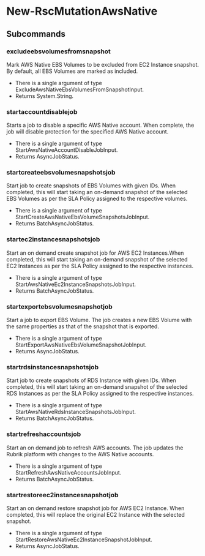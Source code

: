 # New-RscMutationAwsNative
## Subcommands
### excludeebsvolumesfromsnapshot
Mark AWS Native EBS Volumes to be excluded from EC2 Instance snapshot. By default, all EBS Volumes are marked as included.

- There is a single argument of type ExcludeAwsNativeEbsVolumesFromSnapshotInput.
- Returns System.String.
### startaccountdisablejob
Starts a job to disable a specific AWS Native account. When complete, the job will disable protection for the specified AWS Native account.

- There is a single argument of type StartAwsNativeAccountDisableJobInput.
- Returns AsyncJobStatus.
### startcreateebsvolumesnapshotsjob
Start job to create snapshots of EBS Volumes with given IDs. When completed, this will start taking an on-demand snapshot of the selected EBS Volumes  as per the SLA Policy assigned to the respective volumes.

- There is a single argument of type StartCreateAwsNativeEbsVolumeSnapshotsJobInput.
- Returns BatchAsyncJobStatus.
### startec2instancesnapshotsjob
Start an on demand create snapshot job for AWS EC2 Instances.When completed, this will start taking an on-demand snapshot of the selected EC2 Instances  as per the SLA Policy assigned to the respective instances.

- There is a single argument of type StartAwsNativeEc2InstanceSnapshotsJobInput.
- Returns BatchAsyncJobStatus.
### startexportebsvolumesnapshotjob
Start a job to export EBS Volume. The job creates a new EBS Volume with the same properties as that of the snapshot that is exported.

- There is a single argument of type StartExportAwsNativeEbsVolumeSnapshotJobInput.
- Returns AsyncJobStatus.
### startrdsinstancesnapshotsjob
Start job to create snapshots of RDS Instance with given IDs. When completed, this will start taking an on-demand snapshot of the selected RDS Instances  as per the SLA Policy assigned to the respective instances.

- There is a single argument of type StartAwsNativeRdsInstanceSnapshotsJobInput.
- Returns BatchAsyncJobStatus.
### startrefreshaccountsjob
Start an on demand job to refresh AWS accounts. The job updates the Rubrik platform with changes to the AWS Native accounts.

- There is a single argument of type StartRefreshAwsNativeAccountsJobInput.
- Returns BatchAsyncJobStatus.
### startrestoreec2instancesnapshotjob
Start an on demand restore snapshot job for AWS EC2 Instance. When completed, this will replace the original EC2 Instance with the selected snapshot.

- There is a single argument of type StartRestoreAwsNativeEc2InstanceSnapshotJobInput.
- Returns AsyncJobStatus.

